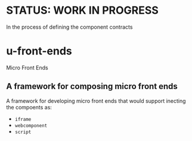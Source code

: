 # STATUS: WORK IN PROGRESS
In the process of defining the component contracts

# u-front-ends 
Micro Front Ends


## A framework for composing micro front ends
A framework for developing micro front ends that would support inecting the compoents as:
* `iframe`
* `webcomponent`
* `script`
